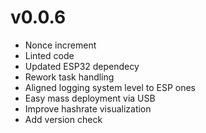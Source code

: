 # v0.0.6

- Nonce increment
- Linted code
- Updated ESP32 dependecy
- Rework task handling
- Aligned logging system level to ESP ones
- Easy mass deployment via USB
- Improve hashrate visualization
- Add version check
